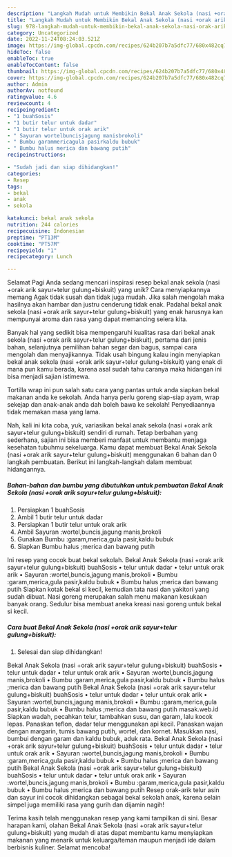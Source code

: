 ```yaml
---
description: "Langkah Mudah untuk Membikin Bekal Anak Sekola (nasi +orak arik sayur+telur gulung+biskuit) yang Lezat, Mantap"
title: "Langkah Mudah untuk Membikin Bekal Anak Sekola (nasi +orak arik sayur+telur gulung+biskuit) yang Lezat, Mantap"
slug: 978-langkah-mudah-untuk-membikin-bekal-anak-sekola-nasi-orak-arik-sayurtelur-gulungbiskuit-yang-lezat-mantap
category: Uncategorized
date: 2022-11-24T08:24:03.521Z
image: https://img-global.cpcdn.com/recipes/624b207b7a5dfc77/680x482cq70/bekal-anak-sekola-nasi-orak-arik-sayurtelur-gulungbiskuit-foto-resep-utama.jpg
hideToc: false
enableToc: true
enableTocContent: false
thumbnail: https://img-global.cpcdn.com/recipes/624b207b7a5dfc77/680x482cq70/bekal-anak-sekola-nasi-orak-arik-sayurtelur-gulungbiskuit-foto-resep-utama.jpg
cover: https://img-global.cpcdn.com/recipes/624b207b7a5dfc77/680x482cq70/bekal-anak-sekola-nasi-orak-arik-sayurtelur-gulungbiskuit-foto-resep-utama.jpg
author: Admin
authorAv: notfound
ratingvalue: 4.6
reviewcount: 4
recipeingredient:
- "1 buahSosis"
- "1 butir telur untuk dadar"
- "1 butir telur untuk orak arik"
- " Sayuran wortelbuncisjagung manisbrokoli"
- " Bumbu garammericagula pasirkaldu bubuk"
- " Bumbu halus merica dan bawang putih"
recipeinstructions:

- "Sudah jadi dan siap dihidangkan!"
categories:
- Resep
tags:
- bekal
- anak
- sekola

katakunci: bekal anak sekola 
nutrition: 244 calories
recipecuisine: Indonesian
preptime: "PT13M"
cooktime: "PT57M"
recipeyield: "1"
recipecategory: Lunch

---
```



Selamat Pagi Anda sedang mencari inspirasi resep bekal anak sekola (nasi +orak arik sayur+telur gulung+biskuit) yang unik? Cara menyiapkannya memang Agak tidak susah dan tidak juga mudah. Jika salah mengolah maka hasilnya akan hambar dan justru cenderung tidak enak. Padahal bekal anak sekola (nasi +orak arik sayur+telur gulung+biskuit) yang enak harusnya kan mempunyai aroma dan rasa yang dapat memancing selera kita.


Banyak hal yang sedikit bisa mempengaruhi kualitas rasa dari bekal anak sekola (nasi +orak arik sayur+telur gulung+biskuit), pertama dari jenis bahan, selanjutnya pemilihan bahan segar dan bagus, sampai cara mengolah dan menyajikannya. Tidak usah bingung kalau ingin menyiapkan bekal anak sekola (nasi +orak arik sayur+telur gulung+biskuit) yang enak di mana pun kamu berada, karena asal sudah tahu caranya maka hidangan ini bisa menjadi sajian istimewa.

Tortilla wrap ini pun salah satu cara yang pantas untuk anda siapkan bekal makanan anda ke sekolah. Anda hanya perlu goreng siap-siap ayam, wrap sekejap dan anak-anak anda dah boleh bawa ke sekolah! Penyediaannya tidak memakan masa yang lama.


Nah, kali ini kita coba, yuk, variasikan bekal anak sekola (nasi +orak arik sayur+telur gulung+biskuit) sendiri di rumah. Tetap berbahan yang sederhana, sajian ini bisa memberi manfaat untuk membantu menjaga kesehatan tubuhmu sekeluarga. Kamu dapat membuat Bekal Anak Sekola (nasi +orak arik sayur+telur gulung+biskuit) menggunakan 6 bahan dan 0 langkah pembuatan. Berikut ini langkah-langkah dalam membuat hidangannya.

<!--inarticleads1-->

##### Bahan-bahan dan bumbu yang dibutuhkan untuk pembuatan Bekal Anak Sekola (nasi +orak arik sayur+telur gulung+biskuit):

1. Persiapkan 1 buahSosis
1. Ambil 1 butir telur untuk dadar
1. Persiapkan 1 butir telur untuk orak arik
1. Ambil  Sayuran :wortel,buncis,jagung manis,brokoli
1. Gunakan  Bumbu :garam,merica,gula pasir,kaldu bubuk
1. Siapkan  Bumbu halus ;merica dan bawang putih


Ini resep yang cocok buat bekal sekolah. Bekal Anak Sekola (nasi +orak arik sayur+telur gulung+biskuit) buahSosis • telur untuk dadar • telur untuk orak arik • Sayuran :wortel,buncis,jagung manis,brokoli • Bumbu :garam,merica,gula pasir,kaldu bubuk • Bumbu halus ;merica dan bawang putih Siapkan kotak bekal si kecil, kemudian tata nasi dan yakitori yang sudah dibuat. Nasi goreng merupakan salah menu makanan kesukaan banyak orang. Sedulur bisa membuat aneka kreasi nasi goreng untuk bekal si kecil. 

<!--inarticleads2-->

##### Cara buat Bekal Anak Sekola (nasi +orak arik sayur+telur gulung+biskuit):


1. Selesai dan siap dihidangkan!

Bekal Anak Sekola (nasi +orak arik sayur+telur gulung+biskuit) buahSosis • telur untuk dadar • telur untuk orak arik • Sayuran :wortel,buncis,jagung manis,brokoli • Bumbu :garam,merica,gula pasir,kaldu bubuk • Bumbu halus ;merica dan bawang putih Bekal Anak Sekola (nasi +orak arik sayur+telur gulung+biskuit) buahSosis • telur untuk dadar • telur untuk orak arik • Sayuran :wortel,buncis,jagung manis,brokoli • Bumbu :garam,merica,gula pasir,kaldu bubuk • Bumbu halus ;merica dan bawang putih masak.web.id Siapkan wadah, pecahkan telur, tambahkan susu, dan garam, lalu kocok lepas. Panaskan teflon, dadar telur menggunakan api kecil. Panaskan wajan dengan margarin, tumis bawang putih, wortel, dan kornet. Masukkan nasi, bumbui dengan garam dan kaldu bubuk, aduk rata. Bekal Anak Sekola (nasi +orak arik sayur+telur gulung+biskuit) buahSosis • telur untuk dadar • telur untuk orak arik • Sayuran :wortel,buncis,jagung manis,brokoli • Bumbu :garam,merica,gula pasir,kaldu bubuk • Bumbu halus ;merica dan bawang putih Bekal Anak Sekola (nasi +orak arik sayur+telur gulung+biskuit) buahSosis • telur untuk dadar • telur untuk orak arik • Sayuran :wortel,buncis,jagung manis,brokoli • Bumbu :garam,merica,gula pasir,kaldu bubuk • Bumbu halus ;merica dan bawang putih Resep orak-arik telur asin dan sayur ini cocok dihidangkan sebagai bekal sekolah anak, karena selain simpel juga memiliki rasa yang gurih dan dijamin nagih! 

Terima kasih telah menggunakan resep yang kami tampilkan di sini. Besar harapan kami, olahan Bekal Anak Sekola (nasi +orak arik sayur+telur gulung+biskuit) yang mudah di atas dapat membantu kamu menyiapkan makanan yang menarik untuk keluarga/teman maupun menjadi ide dalam berbisnis kuliner. Selamat mencoba!

